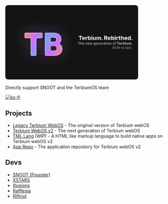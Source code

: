 <img src="../card.png" style="border-radius: 8px;" width="420px">

Directly support SNOOT and the TerbiumOS team

[![ko-fi](https://ko-fi.com/img/githubbutton_sm.svg)](https://ko-fi.com/G2G21FWGXO)

## Projects

- [Legacy Terbium WebOS](https://github.com/terbiumos/webOS) - The original version of Terbium webOS
- [Terbium WebOS v2](https://github.com/terbiumos/web-v2) - The next generation of Terbium webOS
- [TML Lang](https://github.com/terbiumos/tml) (WIP) - A HTML like markup language to build native apps on Terbium webOS v2
- [App Repo](https://github.com/terbiumos/app-repo) - The application repository for Terbium webOS v2

## Devs
- [SNOOT (Founder)](https://github.com/NovaAppsInc)
- [XSTARS](https://github.com/Notplayingallday383)
- [Illusions](https://github.com/illusionTBA)
- [Rafflesia](https://github.com/ProgrammerIn-wonderland)
- [Riftriot](https://github.com/Riftriot)
